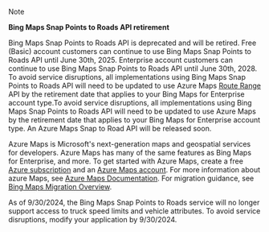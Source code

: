 > [!NOTE]
> **Bing Maps Snap Points to Roads API retirement**
>
> Bing Maps Snap Points to Roads API is deprecated and will be retired. Free (Basic) account customers can continue to use Bing Maps Snap Points to Roads API until June 30th, 2025. Enterprise account customers can continue to use Bing Maps Snap Points to Roads API until June 30th, 2028. To avoid service disruptions, all implementations using Bing Maps Snap Points to Roads API will need to be updated to use Azure Maps [Route Range](/rest/api/maps/route/get-route-range) API by the retirement date that applies to your Bing Maps for Enterprise account type.To avoid service disruptions, all implementations using Bing Maps Snap Points to Roads API will need to be updated to use Azure Maps by the retirement date that applies to your Bing Maps for Enterprise account type. An Azure Maps Snap to Road API will be released soon.
>
> Azure Maps is Microsoft's next-generation maps and geospatial services for developers. Azure Maps has many of the same features as Bing Maps for Enterprise, and more. To get started with Azure Maps, create a free [Azure subscription](https://azure.microsoft.com/free) and an [Azure Maps account](/azure/azure-maps/how-to-manage-account-keys#create-a-new-account). For more information about azure Maps, see [Azure Maps Documentation](/azure/azure-maps/). For migration guidance, see [Bing Maps Migration Overview](/azure/azure-maps/migrate-bing-maps-overview).
>
> As of 9/30/2024, the Bing Maps Snap Points to Roads service will no longer support access to truck speed limits and vehicle attributes. To avoid service disruptions, modify your application by 9/30/2024.
